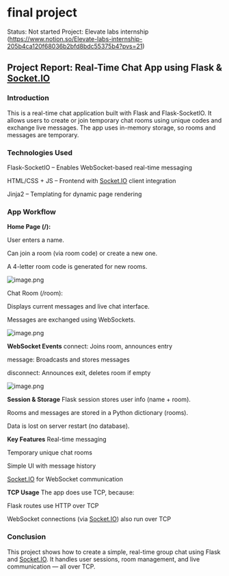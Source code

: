 # final project

Status: Not started
Project: Elevate labs internship (https://www.notion.so/Elevate-labs-internship-205b4ca120f68036b2bfd8bdc55375b4?pvs=21)

## Project Report: Real-Time Chat App using Flask & [Socket.IO](http://socket.io/)

### Introduction

This is a real-time chat application built with Flask and Flask-SocketIO. It allows users to create or join temporary chat rooms using unique codes and exchange live messages. The app uses in-memory storage, so rooms and messages are temporary.

### Technologies Used

Flask-SocketIO – Enables WebSocket-based real-time messaging

HTML/CSS + JS – Frontend with [Socket.IO](http://socket.io/) client integration

Jinja2 – Templating for dynamic page rendering

### App Workflow

**Home Page (/):**

User enters a name.

Can join a room (via room code) or create a new one.

A 4-letter room code is generated for new rooms.

![image.png](image.png)

Chat Room (/room):

Displays current messages and live chat interface.

Messages are exchanged using WebSockets.

![image.png](image%201.png)

**WebSocket Events**
connect: Joins room, announces entry

message: Broadcasts and stores messages

disconnect: Announces exit, deletes room if empty

![image.png](image%202.png)

**Session & Storage**
Flask session stores user info (name + room).

Rooms and messages are stored in a Python dictionary (rooms).

Data is lost on server restart (no database).

**Key Features**
Real-time messaging

Temporary unique chat rooms

Simple UI with message history

[Socket.IO](http://socket.io/) for WebSocket communication

**TCP Usage**
The app does use TCP, because:

Flask routes use HTTP over TCP

WebSocket connections (via [Socket.IO](http://socket.io/)) also run over TCP

### Conclusion

This project shows how to create a simple, real-time group chat using Flask and [Socket.IO](http://socket.io/). It handles user sessions, room management, and live communication — all over TCP.